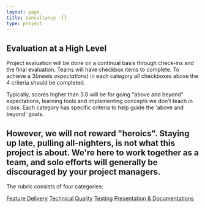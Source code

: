 ```yaml
---
layout: page
title: Consultancy -{}
type: project
---
```


## Evaluation at a High Level

Project evaluation will be done on a continual basis through check-ins and the final evaluation. Teams will have checkbox items to complete. To achieve a 3(_meets expectations_) in each category all checkboxes above the 4 criteria should be completed.

Typically, scores higher than 3.0 will be for going "above and beyond" expectations, learning tools and implementing concepts we don't teach in class. Each category has specific criteria to help guide the 'above and beyond' goals.

However, we will not reward "heroics". Staying up late, pulling all-nighters, is not what this project is about. We're here to work together as a team, and solo efforts will generally be discouraged by your project managers.
---

The rubric consists of four categories:

[Feature Delivery](./evaluation/feature_delivery)
[Technical Quality](./evaluation/technical_quality)
[Testing](./evaluation/testing)
[Presentation & Documentations](./evaluation/presentation_documentation)
